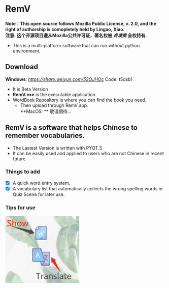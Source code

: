 # RemV
**Note：This open source follows Mozilla Public License, v. 2.0, and the right of authorship is comopletely held by Lingao, Xiao.**  
**注意: 这个开源项目遵从Mozilla公共许可证，著名权被 *肖凌奥* 全权持有.**
- This is a multi-platform software that can run without python environment.
## Download
**Windows**: *https://share.weiyun.com/53OJHOc* Code: t5qsb1
  - It is Beta Version
  - **RemV.exe** is the executable application.
  - WordBook Repository is where you can find the book you need.
    - Then upload through RemV app.  
**MacOS: ** 敬请期待...
## RemV is a software that helps Chinese to remember vocabularies.
- The Lastest Version is written with PYQT_5
- It can be easily used and applied to users who are not Chinese in recent future. 
### Things to add
- [X] A quick word entry system.
- [X] A vocabulary list that automatically collects the wrong spelling words in Quiz Scene for later use.
### Tips for use
![image](preview_1.jpg)
